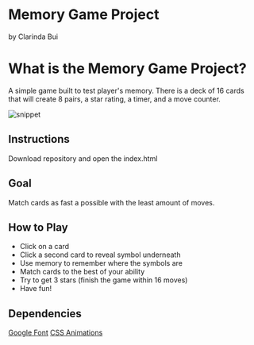 # Memory Game Project
by Clarinda Bui 

# What is the Memory Game Project?
A simple game built to test player's memory. There is a deck of 16 cards that will create 8 pairs,
a star rating, a timer, and a move counter.

![snippet](https://image.ibb.co/dodGky/matching_game.png)

## Instructions
Download repository and open the index.html

## Goal
Match cards as fast a possible with the least amount of moves.

## How to Play
* Click on a card
* Click a second card to reveal symbol underneath
* Use memory to remember where the symbols are
* Match cards to the best of your ability
* Try to get 3 stars (finish the game within 16 moves)
* Have fun!

## Dependencies
[Google Font](http://fonts.google.com)
[CSS Animations](https://daneden.github.io/animate.css/)
